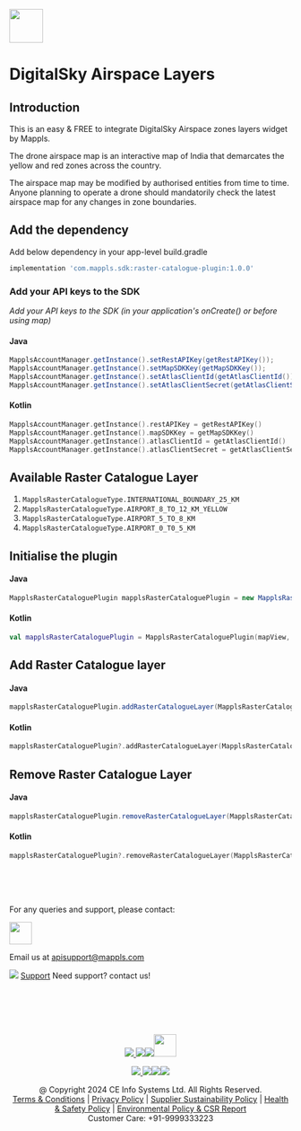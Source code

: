 
[<img src="https://about.mappls.com/images/mappls-b-logo.svg" height="60"/> </p>](https://www.mapmyindia.com/api)

# DigitalSky Airspace Layers

## Introduction
This is an easy & FREE to integrate DigitalSky Airspace zones layers widget by Mappls.

The drone airspace map is an interactive map of India that demarcates the yellow and red zones across the country. 

The airspace map may be modified by authorised entities from time to time.
Anyone planning to operate a drone should mandatorily check the latest airspace map for any changes in zone boundaries.
## Add the dependency

Add below dependency in your app-level build.gradle
~~~groovy	
implementation 'com.mappls.sdk:raster-catalogue-plugin:1.0.0'
~~~

### Add your API keys to the SDK

_Add your API keys to the SDK (in your application's onCreate() or before using map)_
#### Java
```java	
MapplsAccountManager.getInstance().setRestAPIKey(getRestAPIKey());  	
MapplsAccountManager.getInstance().setMapSDKKey(getMapSDKKey());  		
MapplsAccountManager.getInstance().setAtlasClientId(getAtlasClientId());  	
MapplsAccountManager.getInstance().setAtlasClientSecret(getAtlasClientSecret());  	
```	
#### Kotlin	
```kotlin	
MapplsAccountManager.getInstance().restAPIKey = getRestAPIKey()  	
MapplsAccountManager.getInstance().mapSDKKey = getMapSDKKey()  		
MapplsAccountManager.getInstance().atlasClientId = getAtlasClientId()  	
MapplsAccountManager.getInstance().atlasClientSecret = getAtlasClientSecret()	
```	

## Available Raster  Catalogue Layer
1. `MapplsRasterCatalogueType.INTERNATIONAL_BOUNDARY_25_KM`
2. `MapplsRasterCatalogueType.AIRPORT_8_TO_12_KM_YELLOW`
3. `MapplsRasterCatalogueType.AIRPORT_5_TO_8_KM`
4. `MapplsRasterCatalogueType.AIRPORT_0_T0_5_KM`

## Initialise the plugin

#### Java
~~~java
MapplsRasterCataloguePlugin mapplsRasterCataloguePlugin = new MapplsRasterCataloguePlugin(mapView, mapplsMap);
~~~
#### Kotlin
~~~kotlin
val mapplsRasterCataloguePlugin = MapplsRasterCataloguePlugin(mapView, mapplsMap)
~~~
## Add Raster Catalogue layer
#### Java
~~~java
mapplsRasterCataloguePlugin.addRasterCatalogueLayer(MapplsRasterCatalogueType.AIRPORT_0_T0_5_KM);
~~~
#### Kotlin
~~~kotlin
mapplsRasterCataloguePlugin?.addRasterCatalogueLayer(MapplsRasterCatalogueType.AIRPORT_0_T0_5_KM)
~~~
## Remove Raster Catalogue Layer
#### Java
~~~java
mapplsRasterCataloguePlugin.removeRasterCatalogueLayer(MapplsRasterCatalogueType.AIRPORT_0_T0_5_KM);
~~~
#### Kotlin
~~~kotlin
mapplsRasterCataloguePlugin?.removeRasterCatalogueLayer(MapplsRasterCatalogueType.AIRPORT_0_T0_5_KM)
~~~
<br><br><br>


For any queries and support, please contact: 

[<img src="https://about.mappls.com/images/mappls-logo.svg" height="40"/> </p>](https://about.mappls.com/api/)
Email us at [apisupport@mappls.com](mailto:apisupport@mappls.com)


![](https://www.mapmyindia.com/api/img/icons/support.png)
[Support](https://about.mappls.com/contact/)
Need support? contact us!

<br></br>
<br></br>

[<p align="center"> <img src="https://www.mapmyindia.com/api/img/icons/stack-overflow.png"/> ](https://stackoverflow.com/questions/tagged/mappls-api)[![](https://www.mapmyindia.com/api/img/icons/blog.png)](https://about.mappls.com/blog/)[![](https://www.mapmyindia.com/api/img/icons/gethub.png)](https://github.com/Mappls-api)[<img src="https://mmi-api-team.s3.ap-south-1.amazonaws.com/API-Team/npm-logo.one-third%5B1%5D.png" height="40"/> </p>](https://www.npmjs.com/org/mapmyindia) 



[<p align="center"> <img src="https://www.mapmyindia.com/june-newsletter/icon4.png"/> ](https://www.facebook.com/Mapplsofficial)[![](https://www.mapmyindia.com/june-newsletter/icon2.png)](https://twitter.com/mappls)[![](https://www.mapmyindia.com/newsletter/2017/aug/llinkedin.png)](https://www.linkedin.com/company/mappls/)[![](https://www.mapmyindia.com/june-newsletter/icon3.png)](https://www.youtube.com/channel/UCAWvWsh-dZLLeUU7_J9HiOA)




<div align="center">@ Copyright 2024 CE Info Systems Ltd. All Rights Reserved.</div>

<div align="center"> <a href="https://about.mappls.com/api/terms-&-conditions">Terms & Conditions</a> | <a href="https://about.mappls.com/about/privacy-policy">Privacy Policy</a> | <a href="https://about.mappls.com/pdf/mapmyIndia-sustainability-policy-healt-labour-rules-supplir-sustainability.pdf">Supplier Sustainability Policy</a> | <a href="https://about.mappls.com/pdf/Health-Safety-Management.pdf">Health & Safety Policy</a> | <a href="https://about.mappls.com/pdf/Environment-Sustainability-Policy-CSR-Report.pdf">Environmental Policy & CSR Report</a>

<div align="center">Customer Care: +91-9999333223</div>

